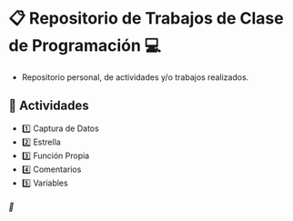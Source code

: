 # :clipboard: Repositorio de Trabajos de Clase de Programación :computer:

- Repositorio personal, de actividades y/o trabajos realizados.

## :pushpin: Actividades

- :one: Captura de Datos
- :two: Estrella
- :three: Función Propia
- :four: Comentarios
- :five: Variables


###### :cookie:
